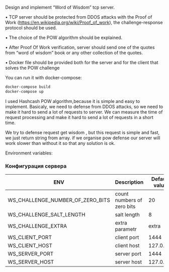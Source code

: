 Design and implement “Word of Wisdom” tcp server.

• TCP server should be protected from DDOS attacks with the Proof of Work (https://en.wikipedia.org/wiki/Proof_of_work),
the challenge-response protocol should be used.

• The choice of the POW algorithm should be explained.

• After Proof Of Work verification, server should send one of the quotes from “word of wisdom” book or any other
collection of the quotes.

• Docker file should be provided both for the server and for the client that solves the POW challenge

You can run it with docker-compose:

```bash
docker-compose build
docker-compose up
```

I used Hashcash POW algorithm,because it is simple and easy to implement.
Basicaly, we need to defense from DDOS attacks, so we need to make it hard to send a lot of requests to server.
We can measure the time of request processing and make it hard to send a lot of requests in a short time.

We try to defense request get wisdom , but this request is simple and fast, we just return string from array.
if we organise pow defense our server will work slower than without it so that any solution is ok.

Environment variables:

### Конфигурация сервера

| ENV                              | Description                | Default value |
|----------------------------------|----------------------------|---------------|
| WS_CHALLENGE_NUMBER_OF_ZERO_BITS | count numbers of zero bits | 20            |
| WS_CHALLENGE_SALT_LENGTH         | salt length                | 8             |
| WS_CHALLENGE_EXTRA               | extra parametr             | extra         |
| WS_CLIENT_PORT                   | client port                | 1444          |
| WS_CLIENT_HOST                   | client host                | 127.0.0.1     |
| WS_SERVER_PORT                   | server port                | 1444          |
| WS_SERVER_HOST                   | server host                | 127.0.0.1     |
